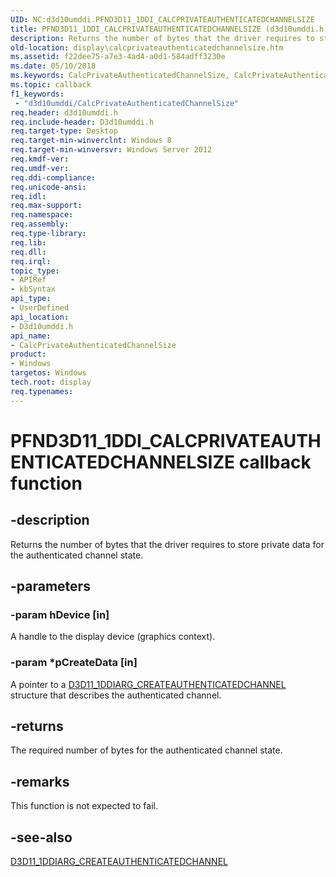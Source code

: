 ```yaml
---
UID: NC:d3d10umddi.PFND3D11_1DDI_CALCPRIVATEAUTHENTICATEDCHANNELSIZE
title: PFND3D11_1DDI_CALCPRIVATEAUTHENTICATEDCHANNELSIZE (d3d10umddi.h)
description: Returns the number of bytes that the driver requires to store private data for the authenticated channel state.
old-location: display\calcprivateauthenticatedchannelsize.htm
ms.assetid: f22dee75-a7e3-4ad4-a0d1-584adff3230e
ms.date: 05/10/2018
ms.keywords: CalcPrivateAuthenticatedChannelSize, CalcPrivateAuthenticatedChannelSize callback function [Display Devices], PFND3D11_1DDI_CALCPRIVATEAUTHENTICATEDCHANNELSIZE, PFND3D11_1DDI_CALCPRIVATEAUTHENTICATEDCHANNELSIZE callback, d3d10umddi/CalcPrivateAuthenticatedChannelSize, display.calcprivateauthenticatedchannelsize
ms.topic: callback
f1_keywords:
 - "d3d10umddi/CalcPrivateAuthenticatedChannelSize"
req.header: d3d10umddi.h
req.include-header: D3d10umddi.h
req.target-type: Desktop
req.target-min-winverclnt: Windows 8
req.target-min-winversvr: Windows Server 2012
req.kmdf-ver: 
req.umdf-ver: 
req.ddi-compliance: 
req.unicode-ansi: 
req.idl: 
req.max-support: 
req.namespace: 
req.assembly: 
req.type-library: 
req.lib: 
req.dll: 
req.irql: 
topic_type:
- APIRef
- kbSyntax
api_type:
- UserDefined
api_location:
- D3d10umddi.h
api_name:
- CalcPrivateAuthenticatedChannelSize
product:
- Windows
targetos: Windows
tech.root: display
req.typenames: 
---
```


# PFND3D11_1DDI_CALCPRIVATEAUTHENTICATEDCHANNELSIZE callback function


## -description


Returns the number of bytes that the driver requires to store private data for the authenticated channel state.


## -parameters




### -param hDevice [in]

A handle to the display device (graphics context).




### -param *pCreateData [in]

A pointer to a <a href="https://docs.microsoft.com/windows-hardware/drivers/ddi/content/d3d10umddi/ns-d3d10umddi-d3d11_1ddiarg_createauthenticatedchannel">D3D11_1DDIARG_CREATEAUTHENTICATEDCHANNEL</a> structure that describes the authenticated channel.


## -returns



The required number of bytes for the authenticated channel state.




## -remarks



This function is not expected to fail.




## -see-also




<a href="https://docs.microsoft.com/windows-hardware/drivers/ddi/content/d3d10umddi/ns-d3d10umddi-d3d11_1ddiarg_createauthenticatedchannel">D3D11_1DDIARG_CREATEAUTHENTICATEDCHANNEL</a>
 

 


